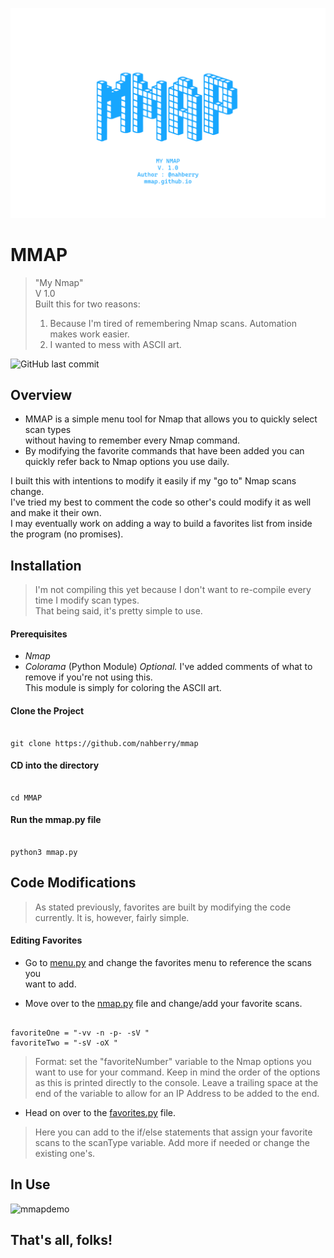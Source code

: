 

![MMAP Logo](https://github.com/nahberry/mmap/blob/main/Resources/Images/mmap.PNG)

# MMAP
> "My Nmap"  
> V 1.0  
> Built this for two reasons:  
> 1. Because I'm tired of remembering Nmap scans. Automation makes work easier.
> 2. I wanted to mess with ASCII art.  



![GitHub last commit](https://img.shields.io/github/last-commit/nahberry/mmap)


## Overview

* MMAP is a simple menu tool for Nmap that allows you to quickly select scan types  
without having to remember every Nmap command.  
* By modifying the favorite commands that have been added you can quickly refer back to Nmap options   you use daily.   

I built this with intentions to modify it easily if my "go to" Nmap scans change.    
I've tried my best to comment the code so other's could modify it as well and make it their own.    
I may eventually work on adding a way to build a favorites list from inside the program (no promises).   

## Installation

> I'm not compiling this yet because I don't want to re-compile every time I modify scan types.    
> That being said, it's pretty simple to use.   

#### Prerequisites
- _Nmap_
- _Colorama_ (Python Module)
  *Optional.* I've added comments of what to remove if you're not using this.  
  This module is simply for coloring the ASCII art.  

#### Clone the Project

```

git clone https://github.com/nahberry/mmap

```

#### CD into the directory  

```

cd MMAP

```
#### Run the mmap.py file

```

python3 mmap.py

```

## Code Modifications

> As stated previously, favorites are built by modifying the code  
> currently. It is, however, fairly simple.  

#### Editing Favorites

* Go to [menu.py](https://github.com/nahberry/mmap/blob/main/menu.py) and change the favorites menu to reference the scans you  
want to add.  

* Move over to the [nmap.py](https://github.com/nahberry/mmap/blob/main/nmap.py) file and change/add your favorite scans.

```

favoriteOne = "-vv -n -p- -sV "
favoriteTwo = "-sV -oX "

```
> Format: set the "favoriteNumber" variable to the Nmap options you want to use for your command. Keep in mind the order of the options as this is printed directly to the console. Leave a trailing space at the end of the variable to allow for an IP Address to be added to the end.

* Head on over to the [favorites.py](https://github.com/nahberry/mmap/blob/main/favorites.py) file.

> Here you can add to the if/else statements that assign your favorite scans to the scanType variable. Add more if needed or change the existing one's.  

## In Use
![mmapdemo](https://github.com/nahberry/mmap/blob/main/Resources/Images/mmapDemo.gif)

## That's all, folks!
